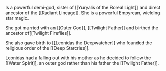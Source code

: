 Is a powerful demi-god, sister of [[Yuryalis of the Boreal Light]] and direct ancestor of the [[Radiant Lineage]]. She is a powerful Empyrean, wielding star magic.

She got married with an [[Outer God]], [[Twilight Father]] and birthed the ancestor of[[Twilight Fireflies]].

She also gave birth to [[Leonidas the Deepwatcher]] who founded the religious order of the [[Deep Starcries]].

Leonidas had a falling out with his mother as he decided to follow the [[Water Spirit]], an outer god rather than his father the [[Twilight Father]].

